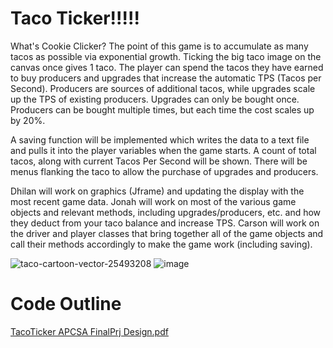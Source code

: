 # Taco Ticker!!!!!
What's Cookie Clicker?
The point of this game is to accumulate as many tacos as possible via exponential growth. Ticking the big taco image on the canvas once gives 1 taco. The player can spend the tacos they have earned to buy producers and upgrades that increase the automatic TPS (Tacos per Second). Producers are sources of additional tacos, while upgrades scale up the TPS of existing producers. Upgrades can only be bought once. Producers can be bought multiple times, but each time the cost scales up by 20%. 

A saving function will be implemented which writes the data to a text file and pulls it into the player variables when the game starts. A count of total tacos, along with current Tacos Per Second will be shown. There will be menus flanking the taco to allow the purchase of upgrades and producers.

Dhilan will work on graphics (Jframe) and updating the display with the most recent game data. Jonah will work on most of the various game objects and relevant methods, including upgrades/producers, etc. and how they deduct from your taco balance and increase TPS. Carson will work on the driver and player classes that bring together all of the game objects and call their methods accordingly to make the game work (including saving).

![taco-cartoon-vector-25493208](https://user-images.githubusercontent.com/57341597/168159836-99a55c94-536e-4786-b14a-41fb90b1d353.jpg)
![image](https://user-images.githubusercontent.com/57341597/168159994-4c5ccfc3-8e17-4dab-b56d-22d610aaa2da.png)

# Code Outline

[TacoTicker APCSA FinalPrj Design.pdf](https://github.com/carchiav/TacoTicker/files/8682274/TacoTicker.APCSA.FinalPrj.Design.pdf)
